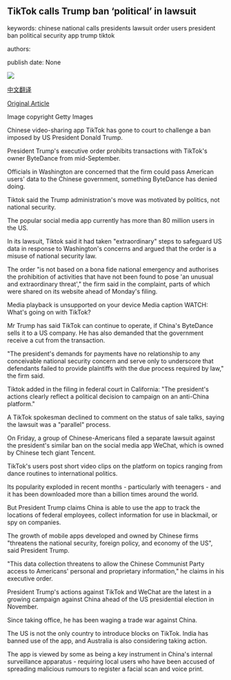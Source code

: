 ## TikTok calls Trump ban ‘political’ in lawsuit

keywords: chinese national calls presidents lawsuit order users president ban political security app trump tiktok

authors: 

publish date: None

![](https://ichef.bbci.co.uk/news/1024/branded_news/C179/production/_114092594_donald-trump1.jpg)

[中文翻译](TikTok%20calls%20Trump%20ban%20%E2%80%98political%E2%80%99%20in%20lawsuit_zh.md)

[Original Article](https://www.bbc.com/news/world-us-canada-53894586)

Image copyright Getty Images

Chinese video-sharing app TikTok has gone to court to challenge a ban imposed by US President Donald Trump.

President Trump's executive order prohibits transactions with TikTok's owner ByteDance from mid-September.

Officials in Washington are concerned that the firm could pass American users' data to the Chinese government, something ByteDance has denied doing.

Tiktok said the Trump administration's move was motivated by politics, not national security.

The popular social media app currently has more than 80 million users in the US.

In its lawsuit, Tiktok said it had taken "extraordinary" steps to safeguard US data in response to Washington's concerns and argued that the order is a misuse of national security law.

The order "is not based on a bona fide national emergency and authorises the prohibition of activities that have not been found to pose 'an unusual and extraordinary threat'," the firm said in the complaint, parts of which were shared on its website ahead of Monday's filing.

Media playback is unsupported on your device Media caption WATCH: What's going on with TikTok?

Mr Trump has said TikTok can continue to operate, if China's ByteDance sells it to a US company. He has also demanded that the government receive a cut from the transaction.

"The president's demands for payments have no relationship to any conceivable national security concern and serve only to underscore that defendants failed to provide plaintiffs with the due process required by law," the firm said.

Tiktok added in the filing in federal court in California: "The president's actions clearly reflect a political decision to campaign on an anti-China platform."

A TikTok spokesman declined to comment on the status of sale talks, saying the lawsuit was a "parallel" process.

On Friday, a group of Chinese-Americans filed a separate lawsuit against the president's similar ban on the social media app WeChat, which is owned by Chinese tech giant Tencent.

TikTok's users post short video clips on the platform on topics ranging from dance routines to international politics.

Its popularity exploded in recent months - particularly with teenagers - and it has been downloaded more than a billion times around the world.

But President Trump claims China is able to use the app to track the locations of federal employees, collect information for use in blackmail, or spy on companies.

The growth of mobile apps developed and owned by Chinese firms "threatens the national security, foreign policy, and economy of the US", said President Trump.

"This data collection threatens to allow the Chinese Communist Party access to Americans' personal and proprietary information," he claims in his executive order.

President Trump's actions against TikTok and WeChat are the latest in a growing campaign against China ahead of the US presidential election in November.

Since taking office, he has been waging a trade war against China.

The US is not the only country to introduce blocks on TikTok. India has banned use of the app, and Australia is also considering taking action.

The app is viewed by some as being a key instrument in China's internal surveillance apparatus - requiring local users who have been accused of spreading malicious rumours to register a facial scan and voice print.